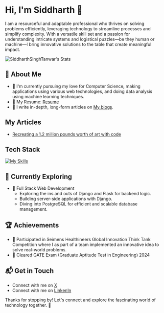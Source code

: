 
# Hi, I'm Siddharth 👋

I am a resourceful and adaptable professional who thrives on solving problems efficiently, leveraging technology to streamline processes and simplify complexity. With a versatile skill set and a passion for understanding intricate systems and logistical puzzles—be they human or machine—I bring innovative solutions to the table that create meaningful impact.

![SiddharthSinghTanwar's Stats](https://github-readme-stats.vercel.app/api?username=SiddharthSinghTanwar&theme=vue-dark&show_icons=true&hide_border=true&count_private=true)

## 🚀 About Me

- 🔭 I'm currently pursuing my love for Computer Science, making applications using various web technologies, and doing data analysis using machine learning techniques.
- 📜 My Resume: [Resume](https://drive.google.com/file/d/12lkQvL9eYGSvdG5FC2J5ysCtutWvHtJ_/view?usp=sharing)
- 📝 I write in-depth, long-form articles on [My blogs](https://dev.to/siddharth_singhtanwar_6a).
  

## My Articles
- [Recreating a 1.2 million pounds worth of art with code](https://dev.to/siddharth_singhtanwar_6a/creating-art-similar-to-12-million-pounds-worth-of-painting-4ef)


## Tech Stack
[![My Skills](https://skillicons.dev/icons?i=python,html,css,git,docker,c,django,flask,linux,mysql,sqlite,postman,tensorflow)](https://skillicons.dev)

## 🌱 Currently Exploring

- 🚀 Full Stack Web Development
  - Exploring the ins and outs of Django and Flask for backend logic.
  - Building server-side applications with Django.
  - Diving into PostgreSQL for efficient and scalable database management.

 ## 🏆 Achievements

- 🌟 Participated in Seimens Healthineers Global Innovation Think Tank Competition where I as part of a team implemented an innovative idea to solve real-world problems.
- 🌟 Cleared GATE Exam (Graduate Aptitude Test in Engineering) 2024 


## 📬 Get in Touch

- Connect with me on [X](https://x.com/siddtwts)
- Connect with me on [LinkenIn](https://www.linkedin.com/in/siddharth-singh-tanwar/)

Thanks for stopping by! Let's connect and explore the fascinating world of technology together. 🚀



<!--

Here are some ideas to get you started:

- 🔭 I’m currently working on ...
- 🌱 I’m currently learning ...
- 👯 I’m looking to collaborate on ...
- 🤔 I’m looking for help with ...
- 💬 Ask me about ...
- 📫 How to reach me: ...
- 😄 Pronouns: ...
- ⚡ Fun fact: ...
-->


<!---
SiddharthSinghTanwar/SiddharthSinghTanwar is a ✨ special ✨ repository because its `README.md` (this file) appears on your GitHub profile.
You can click the Preview link to take a look at your changes.
--->
